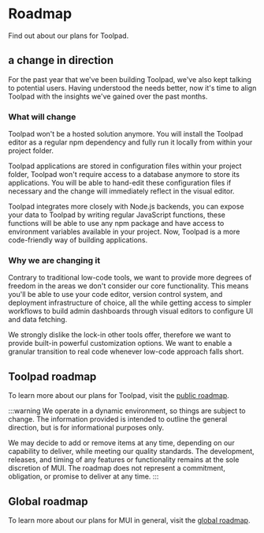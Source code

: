 # Roadmap

<p class="description">Find out about our plans for Toolpad.</p>

## a change in direction

For the past year that we've been building Toolpad, we've also kept talking to potential users. Having understood the needs better, now it's time to align Toolpad with the insights we've gained over the past months.

### What will change

Toolpad won't be a hosted solution anymore. You will install the Toolpad editor as a regular npm dependency and fully run it locally from within your project folder.

Toolpad applications are stored in configuration files within your project folder, Toolpad won't require access to a database anymore to store its applications. You will be able to hand-edit these configuration files if necessary and the change will immediately reflect in the visual editor.

Toolpad integrates more closely with Node.js backends, you can expose your data to Toolpad by writing regular JavaScript functions, these functions will be able to use any npm package and have access to environment variables available in your project. Now, Toolpad is a more code-friendly way of building applications.

### Why we are changing it

Contrary to traditional low-code tools, we want to provide more degrees of freedom in the areas we don't consider our core functionality. This means you'll be able to use your code editor, version control system, and deployment infrastructure of choice, all the while getting access to simpler workflows to build admin dashboards through visual editors to configure UI and data fetching.

We strongly dislike the lock-in other tools offer, therefore we want to provide built-in powerful customization options. We want to enable a granular transition to real code whenever low-code approach falls short.

## Toolpad roadmap

To learn more about our plans for Toolpad, visit the [public roadmap](https://github.com/orgs/mui/projects/9).

:::warning
We operate in a dynamic environment, so things are subject to change.
The information provided is intended to outline the general direction, but is for informational purposes only.

We may decide to add or remove items at any time, depending on our capability to deliver, while meeting our quality standards.
The development, releases, and timing of any features or functionality remains at the sole discretion of MUI.
The roadmap does not represent a commitment, obligation, or promise to deliver at any time.
:::

## Global roadmap

To learn more about our plans for MUI in general, visit the [global roadmap](/material-ui/discover-more/roadmap/).
